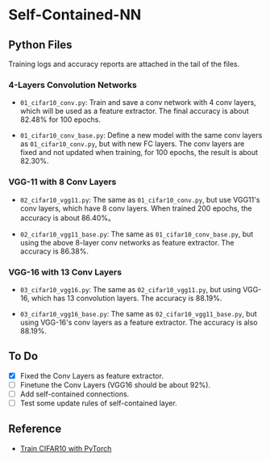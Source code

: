 # Self-Contained-NN

## Python Files

Training logs and accuracy reports are attached in the tail of the files.

### 4-Layers Convolution Networks

* `01_cifar10_conv.py`: Train and save a conv network with 4 conv layers, which will be used as a feature extractor. The final accuracy is about 82.48% for 100 epochs.

* `01_cifar10_conv_base.py`: Define a new model with the same conv layers as `01_cifar10_conv.py`, but with new FC layers. The conv layers are fixed and not updated when training, for 100 epochs, the result is about 82.30%.

### VGG-11 with 8 Conv Layers

* `02_cifar10_vgg11.py`: The same as `01_cifar10_conv.py`, but use VGG11's conv layers, which have 8 conv layers. When trained 200 epochs, the accuracy is about 86.40%。

* `02_cifar10_vgg11_base.py`: The same as `01_cifar10_conv_base.py`, but using the above 8-layer conv networks as feature extractor. The accuracy is 86.38%.

### VGG-16 with 13 Conv Layers

* `03_cifar10_vgg16.py`: The same as `02_cifar10_vgg11.py`, but using VGG-16, which has 13 convolution layers. The accuracy is 88.19%.

* `03_cifar10_vgg16_base.py`: The same as `02_cifar10_vgg11_base.py`, but using VGG-16's conv layers as a feature extractor. The accuracy is also 88.19%.

## To Do

- [x] Fixed the Conv Layers as feature extractor.
- [ ] Finetune the Conv Layers (VGG16 should be about 92%).
- [ ] Add self-contained connections.
- [ ] Test some update rules of self-contained layer.

## Reference

* [Train CIFAR10 with PyTorch](https://github.com/hlthu/pytorch-cifar)
